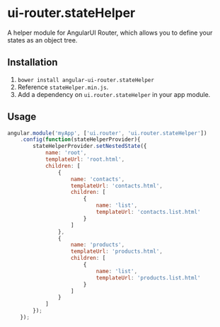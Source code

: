 # ui-router.stateHelper
A helper module for AngularUI Router, which allows you to define your states as an object tree.

## Installation
1. `bower install angular-ui-router.stateHelper`
2. Reference `stateHelper.min.js`.
3. Add a dependency on `ui.router.stateHelper` in your app module.

## Usage
``` javascript
angular.module('myApp', ['ui.router', 'ui.router.stateHelper'])
	.config(function(stateHelperProvider){
		stateHelperProvider.setNestedState({
			name: 'root',
			templateUrl: 'root.html',
			children: [
				{
					name: 'contacts',
					templateUrl: 'contacts.html',
					children: [
						{
							name: 'list',
							templateUrl: 'contacts.list.html'
						}
					]
				},
				{
					name: 'products',
					templateUrl: 'products.html',
					children: [
						{
							name: 'list',
							templateUrl: 'products.list.html'
						}
					]
				}
			]
		});
	});
```
